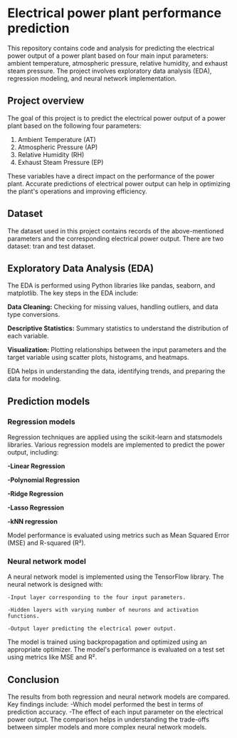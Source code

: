 # Electrical power plant performance prediction
This repository contains code and analysis for predicting the electrical power output of a power plant based on four main input parameters: ambient temperature, atmospheric pressure, relative humidity, and exhaust steam pressure. The project involves exploratory data analysis (EDA), regression modeling, and neural network implementation.

## Project overview
The goal of this project is to predict the electrical power output of a power plant based on the following four parameters:
1. Ambient Temperature (AT)
2. Atmospheric Pressure (AP)
3. Relative Humidity (RH)
4. Exhaust Steam Pressure (EP)

These variables have a direct impact on the performance of the power plant. Accurate predictions of electrical power output can help in optimizing the plant's operations and improving efficiency.

## Dataset
The dataset used in this project contains records of the above-mentioned parameters and the corresponding electrical power output. There are two dataset: tran and test dataset.

## Exploratory Data Analysis (EDA)
The EDA is performed using Python libraries like pandas, seaborn, and matplotlib. The key steps in the EDA include:

__Data Cleaning:__ Checking for missing values, handling outliers, and data type conversions.

__Descriptive Statistics:__ Summary statistics to understand the distribution of each variable.

__Visualization:__ Plotting relationships between the input parameters and the target variable using scatter plots, histograms, and heatmaps.

EDA helps in understanding the data, identifying trends, and preparing the data for modeling.

## Prediction models
### Regression models
Regression techniques are applied using the scikit-learn and statsmodels libraries. Various regression models are implemented to predict the power output, including:

__-Linear Regression__

__-Polynomial Regression__

__-Ridge Regression__

__-Lasso Regression__

__-kNN regression__

Model performance is evaluated using metrics such as Mean Squared Error (MSE) and R-squared (R²).

### Neural network model
A neural network model is implemented using the TensorFlow library. The neural network is designed with:

    -Input layer corresponding to the four input parameters.
    
    -Hidden layers with varying number of neurons and activation functions.
    
    -Output layer predicting the electrical power output.
    
The model is trained using backpropagation and optimized using an appropriate optimizer. The model's performance is evaluated on a test set using metrics like MSE and R².

## Conclusion
The results from both regression and neural network models are compared. Key findings include:
    -Which model performed the best in terms of prediction accuracy.
    -The effect of each input parameter on the electrical power output.
The comparison helps in understanding the trade-offs between simpler models and more complex neural network models.
